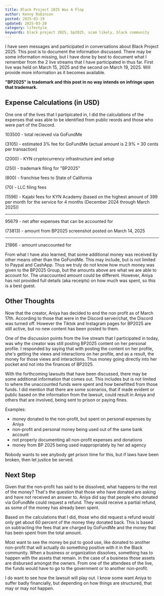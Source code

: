```yaml
---
title: Black Project 2025 Was A Flop
author: Kenny Robinson
posted: 2025-03-19
updated: 2025-03-20
category: lifestyle
keywords: black project 2025, bp2025, scam likely, black community
---
```


I have seen messages and participated in conversations about Black Project 2025. This post 
is to document the information discussed. There may be some information missing, but I have done by best to 
document what I remember from the 2 live streams that I have participated in thus far.
First live was held on March 15, 2025 and the second on March 19, 2025. Will provide more information 
as it becomes available.

**"BP2025" is trademark and this post in no way intends on infringe upon that trademark.**

## Expense Calculations (in USD)

One one of the lives that I partipicated in, I did the calculations of the expenses that was able to be identified 
from public reords and those who were part of the Discord. 

 103500 - total recieved via GoFundMe

 (3105) - estimated 3% fee for GoFundMe (actual amount is 2.9% + 30 cents per transaction)

 (2000) - KYN cryptocurrency infrastructure and setup

  (250) - trademark filing for "BP2025"

  (800) - franchise fees to State of California

   (70) - LLC filing fees

 (1596) - Kajabi fees for KYN Academy (based on the highest amount of 399 per month for the service for 4 months (December 2024 through March 2025))

---------------------

  95679 - net after expenses that can be accounted for

(73813) - amount from BP2025 screenshot posted on March 14, 2025

---------------------

  21866 - amount unaccounted for

From what I have also learned, that some additional money was received by other means other than the 
GoFundMe. This may include, but is not limited to Paypal and CashApp. Thus we truly do not know how much money 
was given to the BP2025 Group, but the amounts above are what we are able to account for. The unaccounted amount could be 
different. However, Aniya has not provided full details (aka receipts) on how much was spent, so this is a best guest.

## Other Thoughts

Now that the creator, Aniya has decided to end the non profit as of March 17th. According to those that were in the Discord
server/chat, the Discord was turned off. However the Tiktok and Instagram pages for BP2025 are still active, but 
no new content has been posted to them.

One of the discussion points from the live stream that I participated in today, was why the creator was still 
posting BP2025 content on her personal profile. I responded by saying that with posting the content on her profile, 
she's getting the views and interactions on her profile, and as a result, the money for those views and interactions. 
Thus money going directly into her pocket and not into the finances of BP2025. 

With the forthcoming lawsuits that have been discussed, there may be some additional information that comes out. This includes 
but is not limited to where the unaccounted funds were spent and how benefitted from those funds. 
I did mention that there are some scenarios, that if made evident or public based on the information from the lawsuit, 
could result in Aniya and others that are involved, being sent to prison or paying fines.

Examples:

* money donated to the non-profit, but spent on personal expenses by Aniya
* non-profit and personal money being used out of the same bank account
* not properly documenting all non-profit expenses and donations
* money from BP 2025 being used inappropriately by her ad agency

Nobody wants to see anybody get prison time for this, but if laws have been broken, then let justice be served. 

## Next Step

Given that the non-profit has said to be dissolved, what happens to the rest of the money? That's the question that 
those who have donated are asking and have not received an answer to. Aniya did say that people who donated via 
GoFundMe could request a refund.  They would receive a partial refund, as some of the money has already been spent.

Based on the calculations that I did, those who did request a refund would only get about 60 percent of the money 
they donated back. This is based on subtracting the fees that are charged by GoFundMe and the money that has been spent
from the total amount.

Most want to see the money be put to good use, like donated to another non-profit that will actually do something 
positive with it in the Black community.
When a business or organization dissolves, something has to happen with the assets that remain. in the case of a business
those assets are disbursed amongst the owners. From one of the attendees of the live, the funds would have to go to the 
government or to another non-profit.

I do want to see how the lawsuit will play out. I know some want Aniya to suffer badly financially, but depending on 
how things are structured, that may or may not happen.
